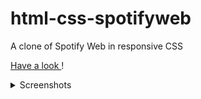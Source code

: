 # html-css-spotifyweb

A clone of Spotify Web in responsive CSS

<a href="https://elmurie.github.io/html-css-spotifyweb">Have a look </a>!

<details>
  <summary>Screenshots</summary>
  <img src="https://i.imgur.com/ckSDFfi.png" name="1">
  <img src="https://i.imgur.com/kQkPrk3.png" name="2">
</details>
